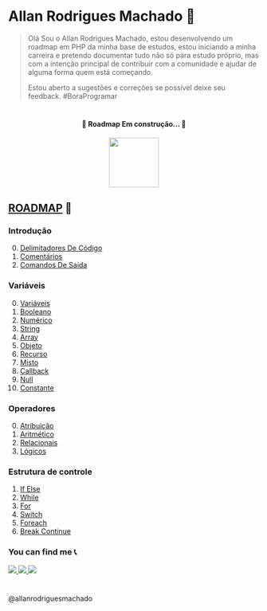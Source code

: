 # Allan Rodrigues Machado 🚀
	
>Olá Sou o Allan Rodrigues Machado, estou desenvolvendo um roadmap em  PHP da minha base de estudos, estou iniciando a minha carreira e pretendo documentar tudo não só para estudo próprio, mas com a intenção principal de contribuir com a comunidade e ajudar de alguma forma quem está começando.
>
>Estou aberto a sugestões e correções se possível deixe seu feedback.  #BoraProgramar

#


<h4 align="center"> 
	🚧  Roadmap Em construção...  🚧
</h4>

<p align="center" >
 <img src="https://img.shields.io/badge/PHP-02569B?style=for-the-badge&logo=php&logoColor=white" height="100"/>
</p>

## [ROADMAP](ROADMAP.md) 🐘

### Introdução
0. [Delimitadores De Código](/1Basico/DelimitadoresDeCódigo.md)
1. [Comentários](/1Basico/Comentarios.md)
2. [Comandos De Saida ](/1Basico/ComandosDeSaida.md) 

### Variáveis
0. [Variáveis](/2Variaveis/1Variaveis.md)
2. [Booleano](/2Variaveis/2Booleano.md)
3. [Numérico](/2Variaveis/3Numerico.md)
4. [String](/2Variaveis/4String.md)
5. [Array](/2Variaveis/5Array.md)
6. [Objeto](/2Variaveis/6Objeto.md)
7. [Recurso](/2Variaveis/7Recurso.md)
8. [Misto](/2Variaveis/8Misto.md)
9. [Callback](/2Variaveis/9Callback.md)
10. [Null](/2Variaveis/10Null.md)
11. [Constante](/2Variaveis/11Constante.md)

### Operadores
0. [Atribuição](/3Operadores/1Atribuicao.md)
1. [Aritmético](/3Operadores/2Aritmeticos.md)
2. [Relacionais](/3Operadores/3Relacionais.md)
3. [Lógicos](/3Operadores/4Logicos.md)

### Estrutura de controle
1. [If Else](/4EstruturaDeControle/1IfElse.md)
2. [While](/4EstruturaDeControle/2While.md)
3. [For](/4EstruturaDeControle/3For.md)
4. [Switch](/4EstruturaDeControle/4Switch.md)
5. [Foreach](/4EstruturaDeControle/5Foreach.md)
6. [Break Continue](/4EstruturaDeControle/6BreakContinue.md)


### You can find me 📞

<p>
<a href="mailto:allan.rodrigues14@hotmail.com" alt="E-mail" target="_blank">
    <img src="https://img.shields.io/badge/-hotmail-0564f2?style=for-the-badge&logo=hotmail&logoColor=white" />
</a>
<a href="https://www.linkedin.com/in/allanrodriguesmachado/" alt="LinkedIn" target="_blank">
    <img src="https://img.shields.io/badge/-LinkedIn-blue?style=for-the-badge&logo=Linkedin&logoColor=white " />
</a>

<a href="https://dev.to/allanrodriguesmachado" alt="Dev.To" target="_blank">
    <img src="https://img.shields.io/badge/dev.to-black?style=for-the-badge&logo=dev.to&logoColor=logoColor=white" />
</a>
</p>

#
@allanrodriguesmachado